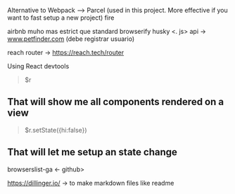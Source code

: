 Alternative to Webpack --> Parcel (used in this project. More effective if you want to fast setup a new project)
fire

airbnb muho mas estrict que standard
browserify
husky <. js>
api -> www.petfinder.com (debe registrar usuario)

reach router -> https://reach.tech/router

Using React devtools

> $r

## That will show me all components rendered on a view

> $r.setState({hi:false})

## That will let me setup an state change

browserslist-ga <- github>

https://dillinger.io/ -> to make markdown files like readme
